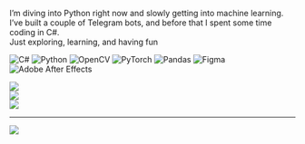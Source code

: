 I’m diving into Python right now and slowly getting into machine learning.<br>I’ve built a couple of Telegram bots, and before that I spent some time coding in C#.<br>Just exploring, learning, and having fun


![C#](https://img.shields.io/badge/c%23-%23239120.svg?style=for-the-badge&logo=csharp&logoColor=white) ![Python](https://img.shields.io/badge/python-3670A0?style=for-the-badge&logo=python&logoColor=ffdd54) ![OpenCV](https://img.shields.io/badge/opencv-%23white.svg?style=for-the-badge&logo=opencv&logoColor=white) ![PyTorch](https://img.shields.io/badge/PyTorch-%23EE4C2C.svg?style=for-the-badge&logo=PyTorch&logoColor=white) ![Pandas](https://img.shields.io/badge/pandas-%23150458.svg?style=for-the-badge&logo=pandas&logoColor=white) ![Figma](https://img.shields.io/badge/figma-%23F24E1E.svg?style=for-the-badge&logo=figma&logoColor=white) ![Adobe After Effects](https://img.shields.io/badge/Adobe%20After%20Effects-9999FF.svg?style=for-the-badge&logo=Adobe%20After%20Effects&logoColor=white)

![](https://github-readme-stats.vercel.app/api?username=MMindFreak&theme=aura&hide_border=false&include_all_commits=false&count_private=true)<br/>
![](https://nirzak-streak-stats.vercel.app/?user=MMindFreak&theme=aura&hide_border=false)<br/>
![](https://github-readme-stats.vercel.app/api/top-langs/?username=MMindFreak&theme=aura&hide_border=false&include_all_commits=false&count_private=true&layout=compact)

---
[![](https://visitcount.itsvg.in/api?id=MMindFreak&icon=0&color=6)](https://visitcount.itsvg.in)

<!-- Proudly created with GPRM ( https://gprm.itsvg.in ) -->
